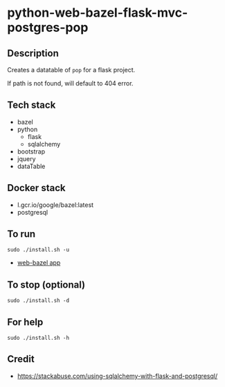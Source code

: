 # python-web-bazel-flask-mvc-postgres-pop

## Description
Creates a datatable of `pop` for a flask project.

If path is not found, will default to 404 error.

## Tech stack
- bazel
- python
  - flask
  - sqlalchemy
- bootstrap
- jquery
- dataTable

## Docker stack
- l.gcr.io/google/bazel:latest
- postgresql

## To run
`sudo ./install.sh -u`
- [web-bazel app](http://localhost)

## To stop (optional)
`sudo ./install.sh -d`

## For help
`sudo ./install.sh -h`

## Credit
- https://stackabuse.com/using-sqlalchemy-with-flask-and-postgresql/
